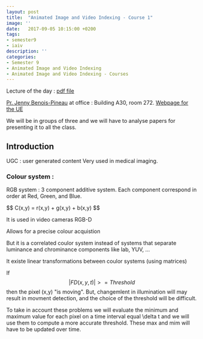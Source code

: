 ```yaml
---
layout: post
title:  "Animated Image and Video Indexing - Course 1"
image: ''
date:   2017-09-05 10:15:00 +0200
tags: 
- semester9 
- iaiv
description: ''
categories:
- Semester 9
- Animated Image and Video Indexing
- Animated Image and Video Indexing - Courses
---
```


Lecture of the day : [pdf file](http://dept-info.labri.fr/~benois-p/AnimImagesIndexVideoIPCV2017_2018/Lecture1.pdf)

[Pr. Jenny Benois-Pineau](mailto://jenny.benois-pinneau@u-bordeaux.fr) at office : Building A30, room 272.
[Webpage for the UE](http://dept-info.labri.fr/~benois-p)

We will be in groups of three and we will have to analyse papers for presenting it to all the class.

## Introduction 

UGC : user generated content
Very used in medical imaging.

### Colour system : 

RGB system : 3 component additive system. Each component correspond in order at Red, Green, and Blue.

\$\$ C(x,y) = r(x,y) + g(x,y) + b(x,y) $$

It is used in video cameras RGB-D

Allows for a precise colour acquistion

But it is a correlated coulor system instead of systems that separate luminance and chrominance components like lab, YUV, ...

It existe linear transformations between coulor systems (using matrices)

If $$|FD(x, y, t)| >= Threshold$$ then the pixel (x,y) "is moving".
But, changemlent in illumination will may result in movment detection, and the choice of the threshold will be difficult.

To take in account these problems we will evaluate the minimum and maximum value for each pixel on a time interval equal \delta t and we will use them to compute a more accurate threshold. These max and mim will have to be updated over time.
